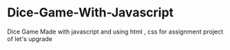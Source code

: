 # Dice-Game-With-Javascript
Dice Game Made with javascript and using html , css for assignment project of let's upgrade
